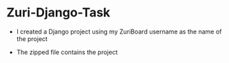# Zuri-Django-Task

* I created a Django project using my ZuriBoard username as the name of the project

* The zipped file contains the project
